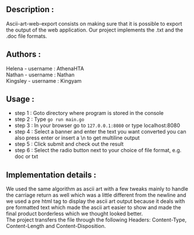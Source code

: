 ## Description :
Ascii-art-web-export consists on making sure that it is possible to export the output of the web application. 
Our project implements the .txt and the .doc file formats.

## Authors :
Helena -    username : AthenaHTA <br>
Nathan -    username : Nathan<br>
Kingsley -  username : Kingyam <br>

## Usage :
- step 1 : Goto directory where program is stored in the console
- step 2 : Type `go run main.go`
- step 3 : In your browser go to `127.0.0.1:8080` or type localhost:8080
- step 4 : Select a banner and enter the text you want converted you can 
           also press enter or insert a \n to get multiline output
- step 5 : Click submit and check out the result
- step 6 : Select the radio button next to your choice of file format, e.g. doc or txt


## Implementation details :
We used the same algorithm as ascii art with a few tweaks mainly to handle the carriage return as well
which was a little different from the newline and we used a pre html tag to display the ascii art output 
because it deals with pre formatted text which made the ascii art easier to show and made the final 
product borderless which we thought looked better. <br>
The project transfers the file through the following Headers: Content-Type, Content-Length and Content-Disposition.